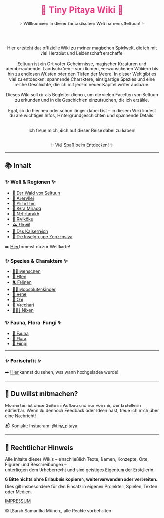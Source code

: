 
<h1 style="color: #ed3b85; text-align: center;">🌱 Tiny Pitaya Wiki 🌱</h1>

<div style="text-align: center;">
✨ Willkommen in dieser fantastischen Welt namens Seltuun! ✨

<br><br>

Hier entsteht das offizielle Wiki zu meiner magischen Spielwelt, die ich mit viel Herzblut und Leidenschaft erschaffe.
<br><br>
Seltuun ist ein Ort voller Geheimnisse, magischer Kreaturen und atemberaubender Landschaften – von dichten, verwunschenen Wäldern bis hin zu endlosen Wüsten oder den Tiefen der Meere. In dieser Welt gibt es viel zu entdecken: spannende Charaktere, einzigartige Spezies und eine reiche Geschichte, die ich mit jedem neuen Kapitel weiter ausbaue.
<br><br>
Dieses Wiki soll dir als Begleiter dienen, um die vielen Facetten von Seltuun zu erkunden und in die Geschichten einzutauchen, die ich erzähle.
<br><br>
Egal, ob du hier neu oder schon länger dabei bist – in diesem Wiki findest du alle wichtigen Infos, Hintergrundgeschichten und spannende Details.
<br><br>

Ich freue mich, dich auf dieser Reise dabei zu haben!
<br><br>

✨ Viel Spaß beim Entdecken! ✨
</div>


---

## 📚 Inhalt

### ✨ Welt & Regionen ✨

- [🍄 Der Wald von Seltuun](./welt/waldseltuun.md)
- [🌷 Akeryllei](./welt/akeryllei.md)
- [🌳 Phila Han](./welt/phila-han.md)
- [🌵 Kera Miraoq](./welt/kera-miraoq.md)
- [🌴 Nefirtarakh](./welt/nefirtarakh.md)
- [🌸 Rivikōku](./welt/rivikoku.md)
- [🏔️ Flireijl](./welt/flireijl.md)
- [🏰 Das Kaiserreich](./welt/kaiserreich.md)
- [🌊 Die Inselgruppe Zenzensiya](./welt/zenzensiya.md)

➡️ [Hier](./welt/wholemap.md)kommst du zur Weltkarte!

### ✨ Spezies & Charaktere ✨

- [🧙‍♀️ Menschen](./spezies/menschen.md)
- [🧝 Elfen](./spezies/elfen.md)
- [🐈 Felinen](./spezies/felinen.md)
- [👯🏻 Moosblütenkinder](./spezies/moosblutenkinder.md)
- [🦌 Rehe](./spezies/rehe.md)
- [👹 Oni](./spezies/oni.md)
- [🐄 Vacchari](./spezies/vacchari.md)
- [🧜🏻‍♀️ Nixen](./spezies/nixen.md)


### ✨ Fauna, Flora, Fungi ✨

- [🐸 Fauna](./fauna/allfaunamain.md)
- [🌱 Flora](./flora/allfloramain.md)
- [🍄 Fungi](./fungi/allfungimain.md)

---

### ✨ Fortschritt ✨

➡️ [Hier](./fortschritt.md) kannst du sehen, was wann hochgeladen wurde!

---

## 🔧 Du willst mitmachen?

Momentan ist diese Seite im Aufbau und nur von mir, der Erstellerin editierbar.
Wenn du dennoch Feedback oder Ideen hast, freue ich mich über eine Nachricht!

📬 Kontakt: Instagram: @tiny_pitaya

---

## 📄 Rechtlicher Hinweis

Alle Inhalte dieses Wikis – einschließlich Texte, Namen, Konzepte, Orte, Figuren und Beschreibungen –  
unterliegen dem Urheberrecht und sind geistiges Eigentum der Erstellerin.

🔒 **Bitte nichts ohne Erlaubnis kopieren, weiterverwenden oder verbreiten.**  
Dies gilt insbesondere für den Einsatz in eigenen Projekten, Spielen, Texten oder Medien.

[IMPRESSUM](impressum.md)

© [Sarah Samantha Münch], alle Rechte vorbehalten.

